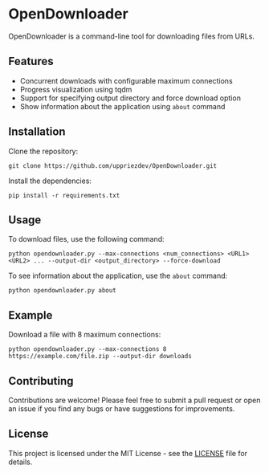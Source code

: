 
# OpenDownloader

OpenDownloader is a command-line tool for downloading files from URLs.

## Features

- Concurrent downloads with configurable maximum connections
- Progress visualization using tqdm
- Support for specifying output directory and force download option
- Show information about the application using `about` command

## Installation

Clone the repository:

```
git clone https://github.com/uppriezdev/OpenDownloader.git
```

Install the dependencies:

```
pip install -r requirements.txt
```

## Usage

To download files, use the following command:

```
python opendownloader.py --max-connections <num_connections> <URL1> <URL2> ... --output-dir <output_directory> --force-download
```

To see information about the application, use the `about` command:

```
python opendownloader.py about
```

## Example

Download a file with 8 maximum connections:

```
python opendownloader.py --max-connections 8 https://example.com/file.zip --output-dir downloads
```

## Contributing

Contributions are welcome! Please feel free to submit a pull request or open an issue if you find any bugs or have suggestions for improvements.

## License

This project is licensed under the MIT License - see the [LICENSE](LICENSE) file for details.
